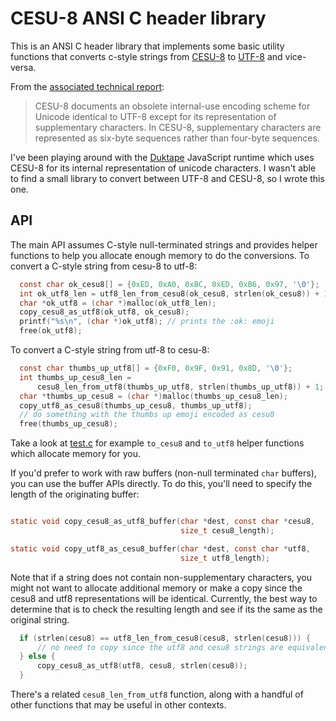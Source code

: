 # CESU-8 ANSI C header library

This is an ANSI C header library that implements some basic utility functions that converts c-style strings from [CESU-8](https://www.unicode.org/reports/tr26/) to [UTF-8](https://en.wikipedia.org/wiki/UTF-8) and vice-versa.

From the [associated technical report](https://www.unicode.org/reports/tr26/):

> CESU-8 documents an obsolete internal-use encoding scheme for Unicode identical to UTF-8 except for its representation of supplementary characters. In CESU-8, supplementary characters are represented as six-byte sequences rather than four-byte sequences.

I've been playing around with the [Duktape](https://duktape.org) JavaScript runtime which uses CESU-8 for its internal representation of unicode characters. I wasn't able to find a small library to convert between UTF-8 and CESU-8, so I wrote this one.

## API

The main API assumes C-style null-terminated strings and provides helper functions to help you allocate enough memory to do the conversions. To convert a C-style string from cesu-8 to utf-8:

```c
  const char ok_cesu8[] = {0xED, 0xA0, 0xBC, 0xED, 0xB6, 0x97, '\0'};
  int ok_utf8_len = utf8_len_from_cesu8(ok_cesu8, strlen(ok_cesu8)) + 1;
  char *ok_utf8 = (char *)malloc(ok_utf8_len);
  copy_cesu8_as_utf8(ok_utf8, ok_cesu8);
  printf("%s\n", (char *)ok_utf8); // prints the :ok: emoji
  free(ok_utf8);
```

To convert a C-style string from utf-8 to cesu-8:

```c
  const char thumbs_up_utf8[] = {0xF0, 0x9F, 0x91, 0x8D, '\0'};
  int thumbs_up_cesu8_len =
      cesu8_len_from_utf8(thumbs_up_utf8, strlen(thumbs_up_utf8)) + 1;
  char *thumbs_up_cesu8 = (char *)malloc(thumbs_up_cesu8_len);
  copy_utf8_as_cesu8(thumbs_up_cesu8, thumbs_up_utf8);
  // do something with the thumbs up emoji encoded as cesu8
  free(thumbs_up_cesu8);
```

Take a look at [test.c](test.c) for example `to_cesu8` and `to_utf8` helper functions which allocate memory for you.

If you'd prefer to work with raw buffers (non-null terminated `char` buffers), you can use the buffer APIs directly. To do this, you'll need to specify the length of the originating buffer:

```c

static void copy_cesu8_as_utf8_buffer(char *dest, const char *cesu8,
                                      size_t cesu8_length);

static void copy_utf8_as_cesu8_buffer(char *dest, const char *utf8,
                                      size_t utf8_length);
```

Note that if a string does not contain non-supplementary characters, you might not want to allocate additional memory or make a copy since the cesu8 and utf8 representations will be identical. Currently, the best way to determine that is to check the resulting length and see if its the same as the original string.

```c
  if (strlen(cesu8) == utf8_len_from_cesu8(cesu8, strlen(cesu8))) {
      // no need to copy since the utf8 and cesu8 strings are equivalent
  } else {
      copy_cesu8_as_utf8(utf8, cesu8, strlen(cesu8));
  }
```

There's a related `cesu8_len_from_utf8` function, along with a handful of other functions that may be useful in other contexts.